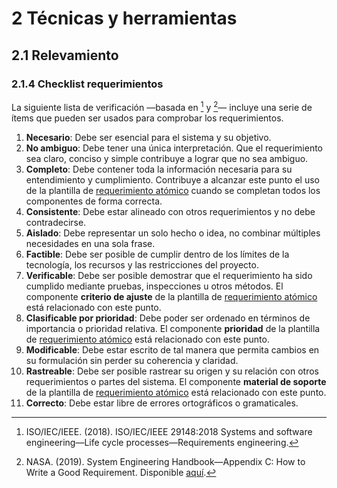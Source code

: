 # 2 Técnicas y herramientas

## 2.1 Relevamiento

### 2.1.4 Checklist requerimientos

La siguiente lista de verificación —basada en [^1] y [^2]— incluye una serie de ítems
que pueden ser usados para comprobar los requerimientos.

[^1]: ISO/IEC/IEEE. (2018). ISO/IEC/IEEE 29148:2018 Systems and software
engineering—Life cycle processes—Requirements engineering.
[^2]: NASA. (2019). System Engineering Handbook—Appendix C: How to Write a Good
    Requirement. Disponible
    [aquí](https://www.nasa.gov/reference/system-engineering-handbook-appendix/#hds-sidebar-nav-3).

1. **Necesario**: Debe ser esencial para el sistema y su objetivo.
2. **No ambiguo**: Debe tener una única interpretación. Que el requerimiento sea
   claro, conciso y simple contribuye a lograr que no sea ambiguo.
3. **Completo**: Debe contener toda la información necesaria para su
   entendimiento y cumplimiento. Contribuye a alcanzar este punto el uso de la
   plantilla de [requerimiento
   atómico](/3_Plantillas/3_1_Requerimiento_atomico.md) cuando se completan
   todos los componentes de forma correcta.
4. **Consistente**: Debe estar alineado con otros requerimientos y no debe
   contradecirse.
5. **Aislado**: Debe representar un solo hecho o idea, no combinar múltiples
   necesidades en una sola frase.
6. **Factible**: Debe ser posible de cumplir dentro de los límites de la
   tecnología, los recursos y las restricciones del proyecto.
7. **Verificable**: Debe ser posible demostrar que el requerimiento ha sido
   cumplido mediante pruebas, inspecciones u otros métodos. El componente
   **criterio de ajuste** de la plantilla de [requerimiento
   atómico](/3_Plantillas/3_1_Requerimiento_atomico.md) está relacionado con
   este punto.
8. **Clasificable por prioridad**: Debe poder ser ordenado en términos de
   importancia o prioridad relativa. El componente **prioridad** de la plantilla
   de [requerimiento atómico](/3_Plantillas/3_1_Requerimiento_atomico.md) está
   relacionado con este punto.
9. **Modificable**: Debe estar escrito de tal manera que permita cambios en su
   formulación sin perder su coherencia y claridad.
10. **Rastreable**: Debe ser posible rastrear su origen y su relación con otros
    requerimientos o partes del sistema. El componente **material de soporte**
   de la plantilla de [requerimiento
   atómico](/3_Plantillas/3_1_Requerimiento_atomico.md) está relacionado con
   este punto.
11. **Correcto**: Debe estar libre de errores ortográficos o gramaticales.

